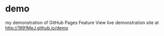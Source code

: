 # demo
my demonstration of GitHub Pages Feature
View live demonstration site at http://1991MeJ.github.io/demo
